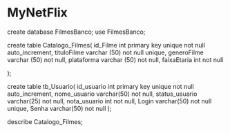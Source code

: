 # MyNetFlix



create database FilmesBanco;
use FilmesBanco;

create table Catalogo_Filmes(
id_Filme int primary key unique not null auto_increment,
tituloFilme varchar (50) not null unique,
generoFilme varchar (50) not null,
plataforma varchar (50) not null,
faixaEtaria int not null

);


create table tb_Usuario(
id_usuario int primary key unique not null auto_increment,
nome_usuario varchar(50) not null,
status_usuario varchar(25) not null,
nota_usuario int not null,
Login varchar(50) not null unique,
Senha varchar(50) not null
);

describe Catalogo_Filmes;







